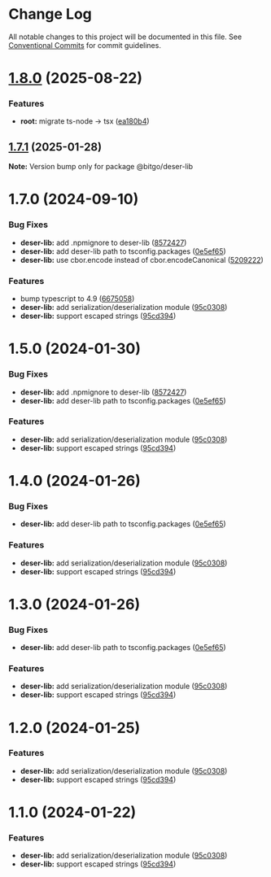 # Change Log

All notable changes to this project will be documented in this file.
See [Conventional Commits](https://conventionalcommits.org) for commit guidelines.

# [1.8.0](https://github.com/BitGo/BitGoJS/compare/@bitgo/deser-lib@1.7.1...@bitgo/deser-lib@1.8.0) (2025-08-22)

### Features

- **root:** migrate ts-node -> tsx ([ea180b4](https://github.com/BitGo/BitGoJS/commit/ea180b43001d8e956196bc07b32798e3a7031eeb))

## [1.7.1](https://github.com/BitGo/BitGoJS/compare/@bitgo/deser-lib@1.7.0...@bitgo/deser-lib@1.7.1) (2025-01-28)

**Note:** Version bump only for package @bitgo/deser-lib

# 1.7.0 (2024-09-10)

### Bug Fixes

- **deser-lib:** add .npmignore to deser-lib ([8572427](https://github.com/BitGo/BitGoJS/commit/857242748d28c1d27c85578091d902701ce6f41e))
- **deser-lib:** add deser-lib path to tsconfig.packages ([0e5ef65](https://github.com/BitGo/BitGoJS/commit/0e5ef654b78214b7cc6086ce05c305d4d7425d64))
- **deser-lib:** use cbor.encode instead of cbor.encodeCanonical ([5209222](https://github.com/BitGo/BitGoJS/commit/5209222b8667d2e843cf5257f9a59b9b0fa39a5d))

### Features

- bump typescript to 4.9 ([6675058](https://github.com/BitGo/BitGoJS/commit/667505862b79d24e3f625e7306d949acf07691bf))
- **deser-lib:** add serialization/deserialization module ([95c0308](https://github.com/BitGo/BitGoJS/commit/95c03088faa890604880dae770c4a720850f9275))
- **deser-lib:** support escaped strings ([95cd394](https://github.com/BitGo/BitGoJS/commit/95cd39476895b2fd3e766683eb5e7129c200d516))

# 1.5.0 (2024-01-30)

### Bug Fixes

- **deser-lib:** add .npmignore to deser-lib ([8572427](https://github.com/BitGo/BitGoJS/commit/857242748d28c1d27c85578091d902701ce6f41e))
- **deser-lib:** add deser-lib path to tsconfig.packages ([0e5ef65](https://github.com/BitGo/BitGoJS/commit/0e5ef654b78214b7cc6086ce05c305d4d7425d64))

### Features

- **deser-lib:** add serialization/deserialization module ([95c0308](https://github.com/BitGo/BitGoJS/commit/95c03088faa890604880dae770c4a720850f9275))
- **deser-lib:** support escaped strings ([95cd394](https://github.com/BitGo/BitGoJS/commit/95cd39476895b2fd3e766683eb5e7129c200d516))

# 1.4.0 (2024-01-26)

### Bug Fixes

- **deser-lib:** add deser-lib path to tsconfig.packages ([0e5ef65](https://github.com/BitGo/BitGoJS/commit/0e5ef654b78214b7cc6086ce05c305d4d7425d64))

### Features

- **deser-lib:** add serialization/deserialization module ([95c0308](https://github.com/BitGo/BitGoJS/commit/95c03088faa890604880dae770c4a720850f9275))
- **deser-lib:** support escaped strings ([95cd394](https://github.com/BitGo/BitGoJS/commit/95cd39476895b2fd3e766683eb5e7129c200d516))

# 1.3.0 (2024-01-26)

### Bug Fixes

- **deser-lib:** add deser-lib path to tsconfig.packages ([0e5ef65](https://github.com/BitGo/BitGoJS/commit/0e5ef654b78214b7cc6086ce05c305d4d7425d64))

### Features

- **deser-lib:** add serialization/deserialization module ([95c0308](https://github.com/BitGo/BitGoJS/commit/95c03088faa890604880dae770c4a720850f9275))
- **deser-lib:** support escaped strings ([95cd394](https://github.com/BitGo/BitGoJS/commit/95cd39476895b2fd3e766683eb5e7129c200d516))

# 1.2.0 (2024-01-25)

### Features

- **deser-lib:** add serialization/deserialization module ([95c0308](https://github.com/BitGo/BitGoJS/commit/95c03088faa890604880dae770c4a720850f9275))
- **deser-lib:** support escaped strings ([95cd394](https://github.com/BitGo/BitGoJS/commit/95cd39476895b2fd3e766683eb5e7129c200d516))

# 1.1.0 (2024-01-22)

### Features

- **deser-lib:** add serialization/deserialization module ([95c0308](https://github.com/BitGo/BitGoJS/commit/95c03088faa890604880dae770c4a720850f9275))
- **deser-lib:** support escaped strings ([95cd394](https://github.com/BitGo/BitGoJS/commit/95cd39476895b2fd3e766683eb5e7129c200d516))
